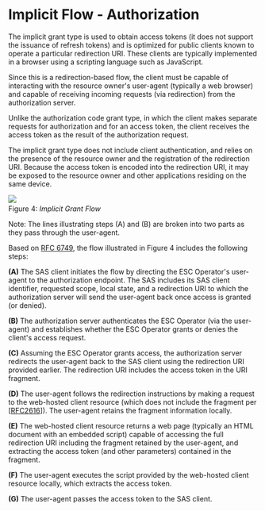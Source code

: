 # Implicit Flow - Authorization


<!-- 
![](/assets/dpa-state-diagram.svg)

**Figure 2: DPA State Machine in a channel per DPA**
 1.2. Protocol Flow 
 https://tools.ietf.org/html/rfc6749
 OAUTH 2.0
 -->
 
 The implicit grant type is used to obtain access tokens (it does not support the issuance of refresh tokens) and is optimized for public clients known to operate a particular redirection URI.  These clients are typically implemented in a browser using a scripting language such as JavaScript.

 Since this is a redirection-based flow, the client must be capable of interacting with the resource owner's user-agent (typically a web browser) and capable of receiving incoming requests (via redirection) from the authorization server.
 
 Unlike the authorization code grant type, in which the client makes separate requests for authorization and for an access token, the client receives the access token as the result of the authorization request.
 
 The implicit grant type does not include client authentication, and relies on the presence of the resource owner and the registration of the redirection URI.  Because the access token is encoded into the redirection URI, it may be exposed to the resource owner and other applications residing on the same device.

![](..\..\assets\implicit-flow.svg)<br/>Figure 4: *Implicit Grant Flow*

Note: The lines illustrating steps (A) and (B) are broken into two
parts as they pass through the user-agent.

Based on [RFC 6749](https://tools.ietf.org/html/rfc6749), the flow illustrated in Figure 4 includes the following steps:

   **(A)**  The SAS client initiates the flow by directing the ESC Operator's
        user-agent to the authorization endpoint.  The SAS includes
        its SAS client identifier, requested scope, local state, and a
        redirection URI to which the authorization server will send the
        user-agent back once access is granted (or denied).

   **(B)**  The authorization server authenticates the ESC Operator (via
        the user-agent) and establishes whether the ESC Operator
        grants or denies the client's access request.

   **(C)**  Assuming the ESC Operator grants access, the authorization
        server redirects the user-agent back to the SAS client using the
        redirection URI provided earlier.  The redirection URI includes
        the access token in the URI fragment.

   **(D)**  The user-agent follows the redirection instructions by making a
        request to the web-hosted client resource (which does not
        include the fragment per [[RFC2616](https://tools.ietf.org/html/rfc2616)]).  The user-agent retains the
        fragment information locally.

   **(E)**  The web-hosted client resource returns a web page (typically an
        HTML document with an embedded script) capable of accessing the
        full redirection URI including the fragment retained by the
        user-agent, and extracting the access token (and other
        parameters) contained in the fragment.

   **(F)**  The user-agent executes the script provided by the web-hosted
        client resource locally, which extracts the access token.

   **(G)**  The user-agent passes the access token to the SAS client.

<!--    See Sections 1.3.2 and 9 for background on using the implicit grant.
   See Sections 10.3 and 10.16 for important security considerations
   when using the implicit grant. -->